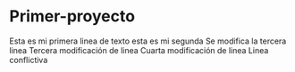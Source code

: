 # Primer-proyecto
Esta es mi primera linea de texto
esta es mi segunda
Se modifica la tercera linea
Tercera modificación de linea
Cuarta modificación de linea
Linea conflictiva 

